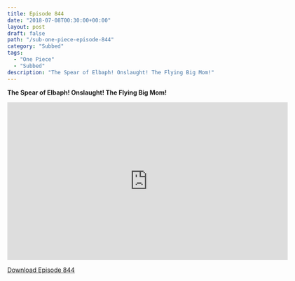 ```yaml
---
title: Episode 844
date: "2018-07-08T00:30:00+00:00"
layout: post
draft: false
path: "/sub-one-piece-episode-844"
category: "Subbed"
tags:
  - "One Piece"
  - "Subbed"
description: "The Spear of Elbaph! Onslaught! The Flying Big Mom!"
---
```


**The Spear of Elbaph! Onslaught! The Flying Big Mom!**

<iframe width="640" height="360" src="https://www.rapidvideo.com/e/G6FRPH8XNK" frameborder="0" marginwidth=0 marginheight=0 scrolling=no allowfullscreen></iframe>

<a href="http://ouo.io/qs/eCodkFEQ?s=https://rapidvid.to/d/https://www.rapidvideo.com/e/G6FRPH8XNK">Download Episode 844</a>
